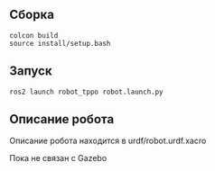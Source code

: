 ## Сборка
```
colcon build
source install/setup.bash
```
## Запуск
```
ros2 launch robot_tppo robot.launch.py
```
## Описание робота 
Описание робота находится в urdf/robot.urdf.xacro

Пока не связан с Gazebo
